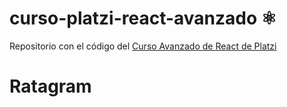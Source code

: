 # curso-platzi-react-avanzado ⚛️

Repositorio con el código del [Curso Avanzado de React de Platzi](https://platzi.com/cursos/react-avanzado/)
# Ratagram
